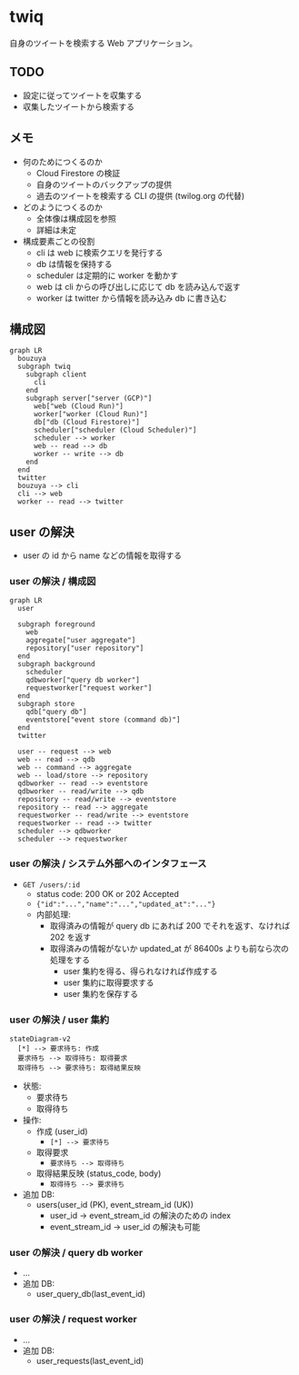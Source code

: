 # twiq

自身のツイートを検索する Web アプリケーション。

## TODO

- 設定に従ってツイートを収集する
- 収集したツイートから検索する

## メモ

- 何のためにつくるのか
  - Cloud Firestore の検証
  - 自身のツイートのバックアップの提供
  - 過去のツイートを検索する CLI の提供
    (twilog.org の代替)
- どのようにつくるのか
  - 全体像は構成図を参照
  - 詳細は未定
- 構成要素ごとの役割
  - cli は web に検索クエリを発行する
  - db は情報を保持する
  - scheduler は定期的に worker を動かす
  - web は cli からの呼び出しに応じて db を読み込んで返す
  - worker は twitter から情報を読み込み db に書き込む

## 構成図

```mermaid
graph LR
  bouzuya
  subgraph twiq
    subgraph client
      cli
    end
    subgraph server["server (GCP)"]
      web["web (Cloud Run)"]
      worker["worker (Cloud Run)"]
      db["db (Cloud Firestore)"]
      scheduler["scheduler (Cloud Scheduler)"]
      scheduler --> worker
      web -- read --> db
      worker -- write --> db
    end
  end
  twitter
  bouzuya --> cli
  cli --> web
  worker -- read --> twitter
```

## user の解決

- user の id から name などの情報を取得する

### user の解決 / 構成図

```mermaid
graph LR
  user

  subgraph foreground
    web
    aggregate["user aggregate"]
    repository["user repository"]
  end
  subgraph background
    scheduler
    qdbworker["query db worker"]
    requestworker["request worker"]
  end
  subgraph store
    qdb["query db"]
    eventstore["event store (command db)"]
  end
  twitter

  user -- request --> web
  web -- read --> qdb
  web -- command --> aggregate
  web -- load/store --> repository
  qdbworker -- read --> eventstore
  qdbworker -- read/write --> qdb
  repository -- read/write --> eventstore
  repository -- read --> aggregate
  requestworker -- read/write --> eventstore
  requestworker -- read --> twitter
  scheduler --> qdbworker
  scheduler --> requestworker
```


### user の解決 / システム外部へのインタフェース

- `GET /users/:id`
  - status code: 200 OK or 202 Accepted
  - `{"id":"...","name":"...","updated_at":"..."}`
  - 内部処理:
    - 取得済みの情報が query db にあれば 200 でそれを返す、なければ 202 を返す
    - 取得済みの情報がないか updated_at が 86400s よりも前なら次の処理をする
      - user 集約を得る、得られなければ作成する
      - user 集約に取得要求する
      - user 集約を保存する

### user の解決 / user 集約

```mermaid
stateDiagram-v2
  [*] --> 要求待ち: 作成
  要求待ち --> 取得待ち: 取得要求
  取得待ち --> 要求待ち: 取得結果反映
```

- 状態:
  - 要求待ち
  - 取得待ち
- 操作:
  - 作成 (user_id)
    - `[*] --> 要求待ち`
  - 取得要求
    - `要求待ち --> 取得待ち`
  - 取得結果反映 (status_code, body)
    - `取得待ち --> 要求待ち`
- 追加 DB:
  - users(user_id (PK), event_stream_id (UK))
    - user_id → event_stream_id の解決のための index
    - event_stream_id → user_id の解決も可能

### user の解決 / query db worker

- ...
- 追加 DB:
  - user_query_db(last_event_id)

### user の解決 / request worker

- ...
- 追加 DB:
  - user_requests(last_event_id)
